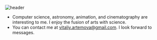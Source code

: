 ![header](https://capsule-render.vercel.app/api?text=Hi,%20I'm%20Vitaliy%20👋&fontColor=f7f5f5&animation=fadeIn&color=0:4774de,50:2961e3,80:292ce3&type=waving&height=40")

- Computer science, astronomy, animation, and cinematography are interesting to me. I enjoy the fusion of arts with science.
- You can contact me at <vitaliy.artemova@gmail.com>. I look forward to messages.

<!---
VitaliyRuzha/VitaliyRuzha is a ✨ special ✨ repository because its `README.md` (this file) appears on your GitHub profile.
You can click the Preview link to take a look at your changes.
--->
